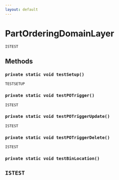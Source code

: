 ```yaml
---
layout: default
---
```

# PartOrderingDomainLayer

`ISTEST`
## Methods
### `private static void testSetup()`

`TESTSETUP`
### `private static void testPOTrigger()`

`ISTEST`
### `private static void testPOTriggerUpdate()`

`ISTEST`
### `private static void testPOTriggerDelete()`

`ISTEST`
### `private static void testBinLocation()`

`ISTEST`
---
